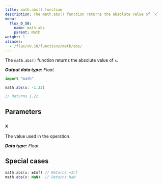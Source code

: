 ```yaml
---
title: math.abs() function
description: The math.abs() function returns the absolute value of `x`.
menu:
  flux_0_50:
    name: math.abs
    parent: Math
weight: 1
aliases:
  - /flux/v0.50/functions/math/abs/
---
```


The `math.abs()` function returns the absolute value of `x`.

_**Output data type:** Float_

```js
import "math"

math.abs(x: -1.22)

// Returns 1.22
```

## Parameters

### x
The value used in the operation.

_**Data type:** Float_

## Special cases
```js
math.abs(x: ±Inf) // Returns +Inf
math.abs(x: NaN)  // Returns NaN
```
